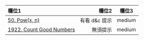 | 欄位1 | 欄位2 | 欄位3 |
| :-- | --: |:--:|
| [50. Pow(x, n)](https://github.com/Liavan0122/Liavan-Leetcodes/blob/main/Recursion/50.%20Pow(x%2C%20n).md)  | 有看 d&c 提示 | medium |
| [1922. Count Good Numbers](https://github.com/Liavan0122/Liavan-Leetcodes/blob/main/Recursion/1922.%20Count%20Good%20Numbers.md)  | 無須提示 | medium |

